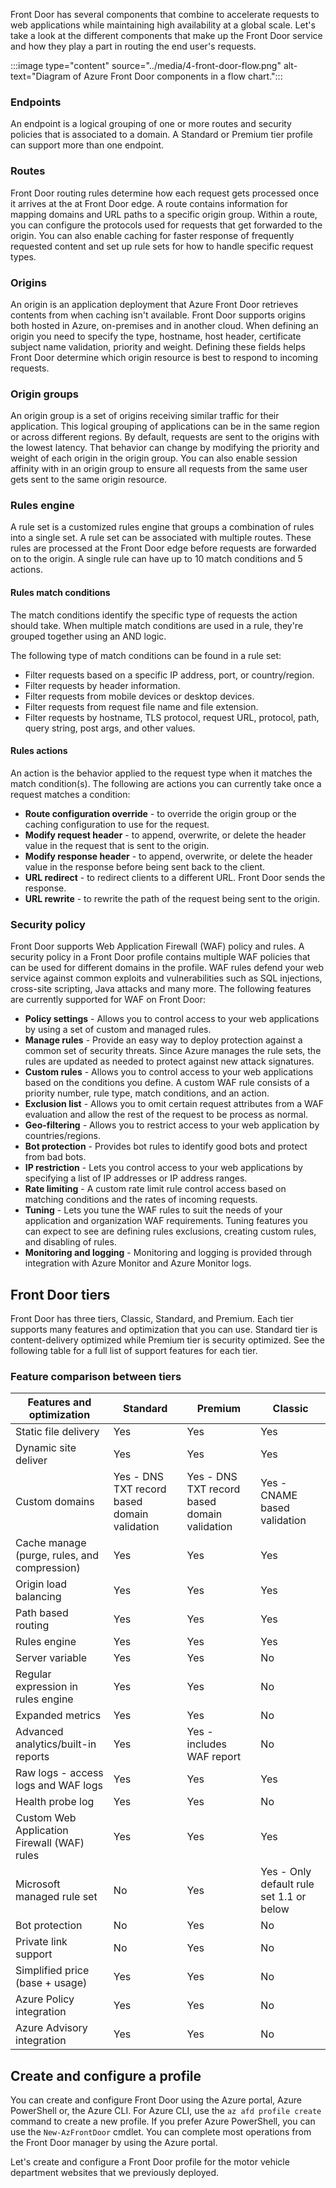 Front Door has several components that combine to accelerate requests to web applications while maintaining high availability at a global scale. Let's take a look at the different components that make up the Front Door service and how they play a part in routing the end user's requests.

:::image type="content" source="../media/4-front-door-flow.png" alt-text="Diagram of Azure Front Door components in a flow chart.":::

### Endpoints

An endpoint is a logical grouping of one or more routes and security policies that is associated to a domain. A Standard or Premium tier profile can support more than one endpoint.

### Routes

Front Door routing rules determine how each request gets processed once it arrives at the at Front Door edge. A route contains information for mapping domains and URL paths to a specific origin group. Within a route, you can configure the protocols used for requests that get forwarded to the origin. You can also enable caching for faster response of frequently requested content and set up rule sets for how to handle specific request types.

### Origins

An origin is an application deployment that Azure Front Door retrieves contents from when caching isn't available. Front Door supports origins both hosted in Azure, on-premises and in another cloud. When defining an origin you need to specify the type, hostname, host header, certificate subject name validation, priority and weight. Defining these fields helps Front Door determine which origin resource is best to respond to incoming requests.

### Origin groups

An origin group is a set of origins receiving similar traffic for their application. This logical grouping of applications can be in the same region or across different regions. By default, requests are sent to the origins with the lowest latency. That behavior can change by modifying the priority and weight of each origin in the origin group. You can also enable session affinity with in an origin group to ensure all requests from the same user gets sent to the same origin resource.

### Rules engine

A rule set is a customized rules engine that groups a combination of rules into a single set. A rule set can be associated with multiple routes. These rules are processed at the Front Door edge before requests are forwarded on to the origin. A single rule can have up to 10 match conditions and 5 actions.

#### Rules match conditions

The match conditions identify the specific type of requests the action should take. When multiple match conditions are used in a rule, they're grouped together using an AND logic.

The following type of match conditions can be found in a rule set:

* Filter requests based on a specific IP address, port, or country/region.
* Filter requests by header information.
* Filter requests from mobile devices or desktop devices.
* Filter requests from request file name and file extension.
* Filter requests by hostname, TLS protocol, request URL, protocol, path, query string, post args, and other values.

#### Rules actions

An action is the behavior applied to the request type when it matches the match condition(s). The following are actions you can currently take once a request matches a condition:

* **Route configuration override** - to override the origin group or the caching configuration to use for the request.
* **Modify request header** - to append, overwrite, or delete the header value in the request that is sent to the origin.
* **Modify response header** - to append, overwrite, or delete the header value in the response before being sent back to the client.
* **URL redirect** - to redirect clients to a different URL. Front Door sends the response.
* **URL rewrite** - to rewrite the path of the request being sent to the origin.

### Security policy

Front Door supports Web Application Firewall (WAF) policy and rules. A security policy in a Front Door profile contains multiple WAF policies that can be used for different domains in the profile. WAF rules defend your web service against common exploits and vulnerabilities such as SQL injections, cross-site scripting, Java attacks and many more. The following features are currently supported for WAF on Front Door:

* **Policy settings** - Allows you to control access to your web applications by using a set of custom and managed rules.
* **Manage rules** - Provide an easy way to deploy protection against a common set of security threats. Since Azure manages the rule sets, the rules are updated as needed to protect against new attack signatures.
* **Custom rules** - Allows you to control access to your web applications based on the conditions you define. A custom WAF rule consists of a priority number, rule type, match conditions, and an action.
* **Exclusion list** - Allows you to omit certain request attributes from a WAF evaluation and allow the rest of the request to be process as normal.
* **Geo-filtering** - Allows you to restrict access to your web application by countries/regions.
* **Bot protection** - Provides bot rules to identify good bots and protect from bad bots.
* **IP restriction** - Lets you control access to your web applications by specifying a list of IP addresses or IP address ranges.
* **Rate limiting** - A custom rate limit rule control access based on matching conditions and the rates of incoming requests.
* **Tuning** - Lets you tune the WAF rules to suit the needs of your application and organization WAF requirements. Tuning features you can expect to see are defining rules exclusions, creating custom rules, and disabling of rules.
* **Monitoring and logging** - Monitoring and logging is provided through integration with Azure Monitor and Azure Monitor logs.

## Front Door tiers

Front Door has three tiers, Classic, Standard, and Premium. Each tier supports many features and optimization that you can use. Standard tier is content-delivery optimized while Premium tier is security optimized. See the following table for a full list of support features for each tier.

### Feature comparison between tiers

| Features and optimization | Standard | Premium | Classic |
|--|--|--|--|
| Static file delivery | Yes | Yes | Yes |
| Dynamic site deliver | Yes | Yes | Yes |
| Custom domains | Yes - DNS TXT record based domain validation | Yes - DNS TXT record based domain validation | Yes - CNAME based validation |
| Cache manage (purge, rules, and compression) | Yes | Yes | Yes |
| Origin load balancing | Yes | Yes | Yes |
| Path based routing | Yes | Yes | Yes |
| Rules engine | Yes | Yes | Yes |
| Server variable | Yes | Yes | No |
| Regular expression in rules engine | Yes | Yes | No |
| Expanded metrics | Yes | Yes | No |
| Advanced analytics/built-in reports | Yes | Yes - includes WAF report | No |
| Raw logs - access logs and WAF logs | Yes | Yes | Yes |
| Health probe log | Yes | Yes | No |
| Custom Web Application Firewall (WAF) rules | Yes | Yes | Yes |
| Microsoft managed rule set | No | Yes | Yes - Only default rule set 1.1 or below |
| Bot protection | No | Yes | No |
| Private link support | No | Yes | No |
| Simplified price (base + usage) | Yes | Yes | No |
| Azure Policy integration | Yes | Yes | No |
| Azure Advisory integration | Yes | Yes | No |

## Create and configure a profile

You can create and configure Front Door using the Azure portal, Azure PowerShell or, the Azure CLI. For Azure CLI, use the `az afd profile create` command to create a new profile. If you prefer Azure PowerShell, you can use the `New-AzFrontDoor` cmdlet. You can complete most operations from the Front Door manager by using the Azure portal.

Let's create and configure a Front Door profile for the motor vehicle department websites that we previously deployed.